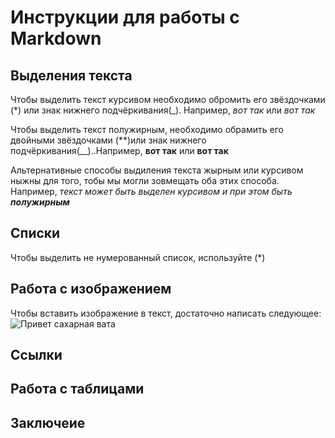 # Инструкции для работы с Markdown

## Выделения текста

Чтобы выделить текст курсивом необходимо обромить его звёздочками (*) или знак нижнего подчёркивания(_).  Например, *вот так* или _вот так_

Чтобы выделить текст полужирным, необходимо обрамить его двойными звёздочками (**)или знак нижнего подчёркивания(__)..Например, **вот так** или __вот так__

Альтернативные способы выдиления текста жырным или курсивом ныжны для того, тобы мы могли зовмещать оба этих способа. Например, _текст может быть выделен курсивом и при этом быть **полужирным**_

## Списки
Чтобы выделить не нумерованный список, используйте (*)
## Работа с изображением

Чтобы вставить изображение в текст, достаточно написать следующее: ![Привет сахарная вата](Vata.jpg.jpg)

## Ссылки

## Работа с таблицами

## Заключеие